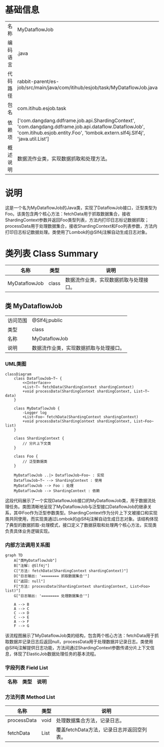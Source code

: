 # 基础信息

|      |      |
|------|------|
| 名称 | MyDataflowJob |
| 编码语言 | .java |
| 代码路径 | rabbit-parent/es-job/src/main/java/com/itihub/esjob/task/MyDataflowJob.java |
| 包名 | com.itihub.esjob.task |
| 依赖项 | ['com.dangdang.ddframe.job.api.ShardingContext', 'com.dangdang.ddframe.job.api.dataflow.DataflowJob', 'com.itihub.esjob.entity.Foo', 'lombok.extern.slf4j.Slf4j', 'java.util.List'] |
| 概述说明 | 数据流作业类，实现数据抓取和处理方法。 |

# 说明

这是一个名为MyDataflowJob的Java类，实现了DataflowJob接口，泛型类型为Foo。该类包含两个核心方法：fetchData用于抓取数据集合，接收ShardingContext参数并返回Foo类型列表，方法内打印日志标记数据抓取；processData用于处理数据集合，接收ShardingContext和Foo列表参数，方法内打印日志标记数据处理。类使用了Lombok的@Slf4j注解自动生成日志对象。

# 类列表 Class Summary

| 名称   | 类型  | 说明 |
|-------|------|-------------|
| MyDataflowJob | class | 数据流作业类，实现数据抓取与处理接口。 |



## 类 MyDataflowJob

|      |      |
|------|------|
| 访问范围 | @Slf4j;public |
| 类型 | class |
| 名称 | MyDataflowJob |
| 说明 | 数据流作业类，实现数据抓取与处理接口。 |


### UML类图

```mermaid
classDiagram
    class DataflowJob~T~ {
        <<Interface>>
        +List~T~ fetchData(ShardingContext shardingContext)
        +void processData(ShardingContext shardingContext, List~T~ data)
    }

    class MyDataflowJob {
        -Logger log
        +List~Foo~ fetchData(ShardingContext shardingContext)
        +void processData(ShardingContext shardingContext, List~Foo~ list)
    }

    class ShardingContext {
        // 分片上下文类
    }

    class Foo {
        // 泛型数据类
    }

    MyDataflowJob ..|> DataflowJob~Foo~ : 实现
    DataflowJob~T~ --> ShardingContext : 使用
    MyDataflowJob --> Foo : 处理
    MyDataflowJob --> ShardingContext : 依赖
```

这段代码展示了一个实现DataflowJob接口的MyDataflowJob类，用于数据流处理任务。类图清晰地呈现了MyDataflowJob与泛型接口DataflowJob的继承关系，其中Foo作为泛型参数类型。ShardingContext作为分片上下文被接口和实现类共同使用，而实现类通过Lombok的@Slf4j注解自动生成日志对象。该结构体现了典型的数据抓取-处理模式，接口定义了数据获取和处理两个核心方法，实现类负责具体业务逻辑实现。


### 内部方法调用关系图

```mermaid
graph TD
    A["类MyDataflowJob"]
    B["注解: @Slf4j"]
    C["方法: fetchData(ShardingContext shardingContext)"]
    D["日志输出: '======== 抓取数据集合'"]
    E["返回: null"]
    F["方法: processData(ShardingContext shardingContext, List<Foo> list)"]
    G["日志输出: '======== 处理数据集合'"]

    A --> B
    A --> C
    C --> D
    C --> E
    A --> F
    F --> G
```

该流程图展示了MyDataflowJob类的结构，包含两个核心方法：fetchData用于抓取数据并记录日志后返回null，processData用于处理数据并记录日志。类使用@Slf4j注解提供日志功能，方法间通过ShardingContext参数传递分片上下文信息，体现了ElasticJob数据处理任务的基本流程。

### 字段列表 Field List

| 名称  | 类型  | 说明 |
|-------|-------|------|

### 方法列表 Method List

| 名称  | 类型  | 说明 |
|-------|-------|------|
| processData | void | 处理数据集合方法，记录日志。 |
| fetchData | List<Foo> | 覆盖fetchData方法，记录日志并返回空列表。 |




